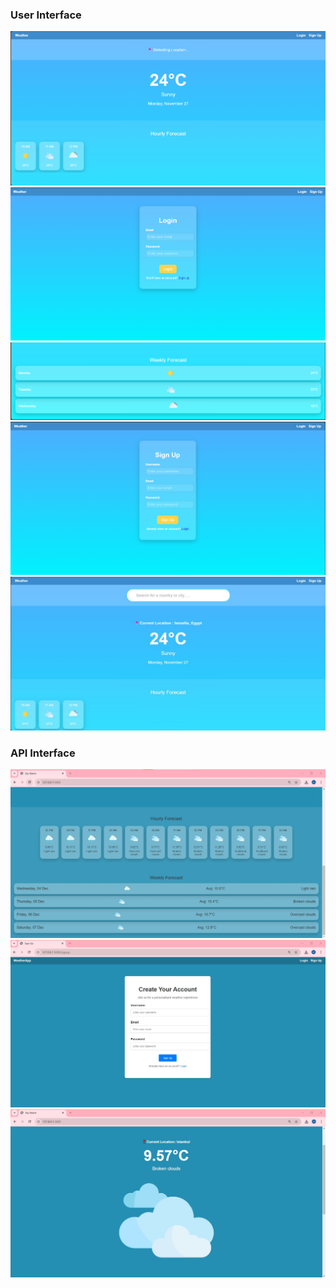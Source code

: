 <style>
  header,
.md-tabs {
    background-color: hsla(0, 0%, 80%) !important;
    color: black
}
</style>

<div class="header"></div>

### User Interface
![interface1](../assets/inter1.png)
![interface2](../assets/inter2.png)
![interface3](../assets/inter3.png)
![interface4](../assets/inter4.png)
![interface5](../assets/inter5.jpg)

### API Interface 
![interface6](../assets/inter6.jpg)
![interface7](../assets/inter7.jpg)
![interface8](../assets/inter8.jpg)